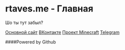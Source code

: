 # rtaves.me - Главная

Шо ты тут забыл?

[Основной сайт](https://rainbowtaves.ru)
[ВКонтакте](https://vk.com/nekozashkvar)
[Проект Minecraft](https://hardmc.ru)
[Telegram](https://t.me/rainbowtaves)

####Powered by Github
